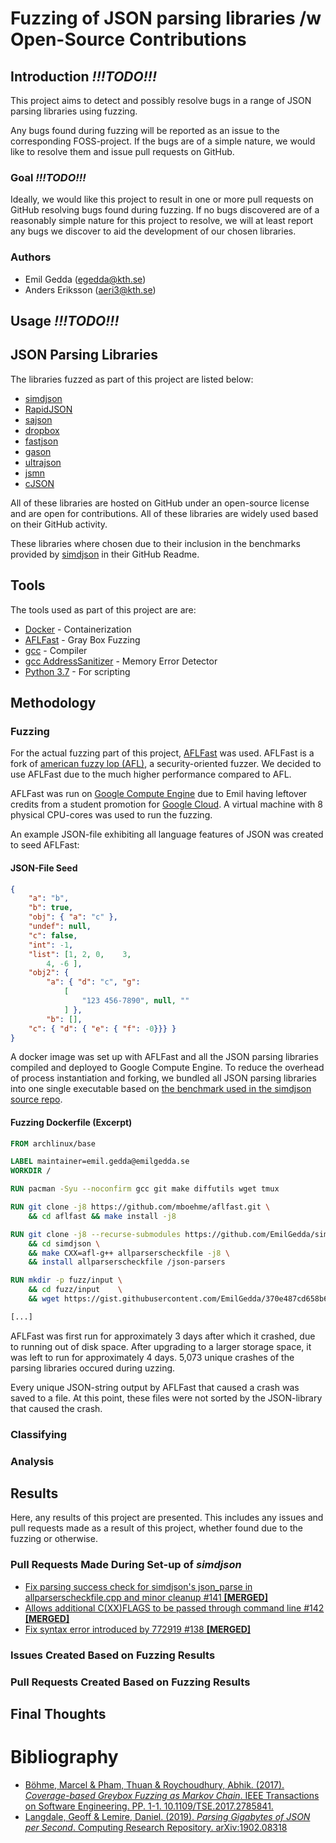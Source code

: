 # Fuzzing of JSON parsing libraries /w Open-Source Contributions

## Introduction ***!!!TODO!!!***
This project aims to detect and possibly resolve bugs in a range of JSON parsing libraries using fuzzing.

Any bugs found during fuzzing will be reported as an issue to the corresponding FOSS-project. If the bugs are of a simple nature, we would like to resolve them and issue pull requests on GitHub.

### Goal ***!!!TODO!!!***

Ideally, we would like this project to result in one or more pull requests on GitHub resolving bugs found during fuzzing. If no bugs discovered are of a reasonably simple nature for this project to resolve, we will at least report any bugs we discover to aid the development of our chosen libraries.

### Authors

- Emil Gedda (egedda@kth.se)
- Anders Eriksson (aeri3@kth.se)

## Usage ***!!!TODO!!!***

## JSON Parsing Libraries
The libraries fuzzed as part of this project are listed below:

- [simdjson](https://github.com/lemire/simdjson/blob/master/README.md)
- [RapidJSON](https://github.com/Tencent/rapidjson)
- [sajson](https://github.com/chadaustin/sajson)
- [dropbox](https://github.com/dropbox/json11)
- [fastjson](https://github.com/alibaba/fastjson)
- [gason](https://github.com/vivkin/gason)
- [ultrajson](https://github.com/esnme/ultrajson)
- [jsmn](https://github.com/zserge/jsmn)
- [cJSON](https://github.com/DaveGamble/cJSON)

All of these libraries are hosted on GitHub under an open-source license and are open for contributions. All of these libraries are widely used based on their GitHub activity.

These libraries where chosen due to their inclusion in the benchmarks provided by [simdjson](https://github.com/lemire/simdjson) in their GitHub Readme.

## Tools
The tools used as part of this project are are:

- [Docker](https://www.docker.com/) - Containerization
- [AFLFast](https://github.com/mboehme/aflfast) - Gray Box Fuzzing
- [gcc](https://www.gnu.org/software/gcc/) - Compiler
- [gcc AddressSanitizer](https://github.com/google/sanitizers/wiki/AddressSanitizer) - Memory Error Detector
- [Python 3.7](https://www.python.org/) - For scripting

## Methodology

### Fuzzing

For the actual fuzzing part of this project, [AFLFast](https://github.com/mboehme/aflfast) was used. AFLFast is a fork of [american fuzzy lop (AFL)](http://lcamtuf.coredump.cx/afl/), a security-oriented fuzzer. We decided to use AFLFast due to the much higher performance compared to AFL.

AFLFast was run on [Google Compute Engine](https://cloud.google.com/compute/) due to Emil having leftover credits from a student promotion for [Google Cloud](https://cloud.google.com/). A virtual machine with 8 physical CPU-cores was used to run the fuzzing.

An example JSON-file exhibiting all language features of JSON was created to seed AFLFast:

#### JSON-File Seed
```json
{
    "a": "b",
    "b": true,
    "obj": { "a": "c" },
    "undef": null,
    "c": false,
    "int": -1,
    "list": [1, 2, 0,    3,
        4, -6 ],
    "obj2": {
        "a": { "d": "c", "g": 
            [
                "123 456-7890", null, ""
            ] },
        "b": [],
	"c": { "d": { "e": { "f": -0}}} }
}
```

A docker image was set up with AFLFast and all the JSON parsing libraries compiled and deployed to Google Compute Engine. To reduce the overhead of process instantiation and forking, we bundled all JSON parsing libraries into one single executable based on [the benchmark used in the simdjson source repo](https://github.com/lemire/simdjson/blob/master/tests/allparserscheckfile.cpp).

#### Fuzzing Dockerfile (Excerpt)
```dockerfile
FROM archlinux/base

LABEL maintainer=emil.gedda@emilgedda.se
WORKDIR /

RUN pacman -Syu --noconfirm gcc git make diffutils wget tmux

RUN git clone -j8 https://github.com/mboehme/aflfast.git \
    && cd aflfast && make install -j8

RUN git clone -j8 --recurse-submodules https://github.com/EmilGedda/simdjson.git \
    && cd simdjson \
    && make CXX=afl-g++ allparserscheckfile -j8 \
    && install allparserscheckfile /json-parsers

RUN mkdir -p fuzz/input \
    && cd fuzz/input    \
    && wget https://gist.githubusercontent.com/EmilGedda/370e487cd658b61139b63d92059e73fd/raw/a3b7358f524b9b62af188707c985e8fc586a9997/seed.json

[...]
```

AFLFast was first run for approximately 3 days after which it crashed, due to running out of disk space. After upgrading to a larger storage space, it was left to run for approximately 4 days. 5,073 unique crashes of the parsing libraries occured during uzzing.

Every unique JSON-string output by AFLFast that caused a crash was saved to a file. At this point, these files were not sorted by the JSON-library that caused the crash.

### Classifying

### Analysis

## Results

Here, any results of this project are presented. This includes any issues and pull requests made as a result of this project, whether found due to the fuzzing or otherwise.

### Pull Requests Made During Set-up of *simdjson*

- [Fix parsing success check for simdjson's json_parse in allparserscheckfile.cpp and minor cleanup #141 **[MERGED]**](https://github.com/lemire/simdjson/pull/141)
- [Allows additional C(XX)FLAGS to be passed through command line #142 **[MERGED]**](https://github.com/lemire/simdjson/pull/142)
- [Fix syntax error introduced by 772919 #138 **[MERGED]**](https://github.com/lemire/simdjson/pull/138)

### Issues Created Based on Fuzzing Results

### Pull Requests Created Based on Fuzzing Results

## Final Thoughts

# Bibliography

- [Böhme, Marcel & Pham, Thuan & Roychoudhury, Abhik. (2017). *Coverage-based Greybox Fuzzing as Markov Chain*. IEEE Transactions on Software Engineering. PP. 1-1. 10.1109/TSE.2017.2785841. ](https://www.researchgate.net/publication/321987454_Coverage-based_Greybox_Fuzzing_as_Markov_Chain)
- [Langdale, Geoff & Lemire, Daniel. (2019). *Parsing Gigabytes of JSON per Second*. Computing Research Repository. arXiv:1902.08318](https://arxiv.org/abs/1902.08318)
